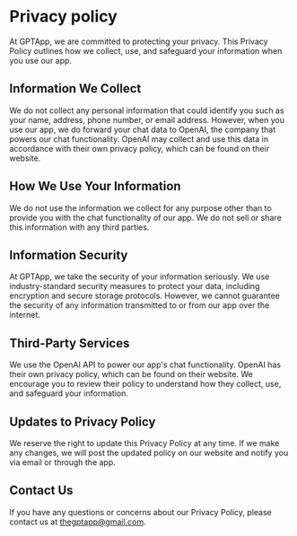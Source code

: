 # Privacy policy
At GPTApp, we are committed to protecting your privacy. This Privacy Policy outlines how we collect, use, and safeguard your information when you use our app.

## Information We Collect
We do not collect any personal information that could identify you such as your name, address, phone number, or email address. However, when you use our app, we do forward your chat data to OpenAI, the company that powers our chat functionality. OpenAI may collect and use this data in accordance with their own privacy policy, which can be found on their website.

## How We Use Your Information
We do not use the information we collect for any purpose other than to provide you with the chat functionality of our app. We do not sell or share this information with any third parties.

## Information Security
At GPTApp, we take the security of your information seriously. We use industry-standard security measures to protect your data, including encryption and secure storage protocols. However, we cannot guarantee the security of any information transmitted to or from our app over the internet.

## Third-Party Services
We use the OpenAI API to power our app's chat functionality. OpenAI has their own privacy policy, which can be found on their website. We encourage you to review their policy to understand how they collect, use, and safeguard your information.

## Updates to Privacy Policy
We reserve the right to update this Privacy Policy at any time. If we make any changes, we will post the updated policy on our website and notify you via email or through the app.

## Contact Us
If you have any questions or concerns about our Privacy Policy, please contact us at thegptapp@gmail.com.

